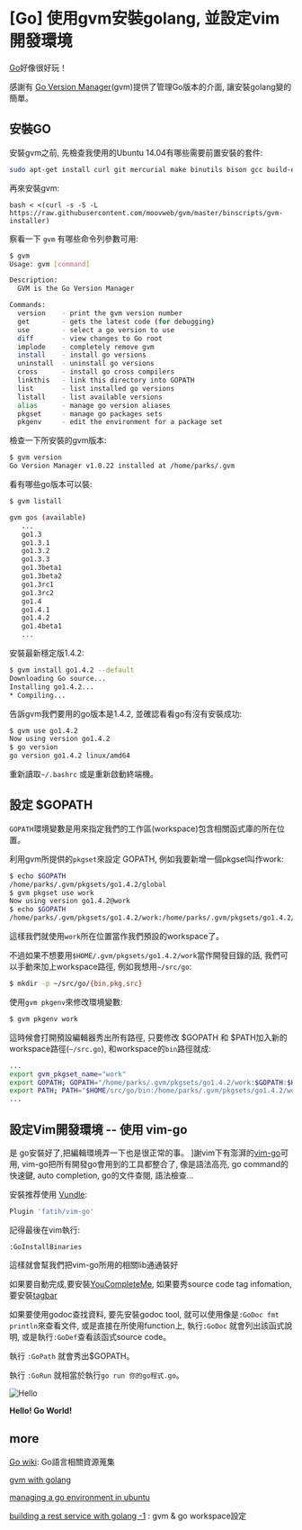 # [Go] 使用gvm安裝golang, 並設定vim開發環境

[Go](https://golang.org/)好像很好玩！

感謝有 [Go Version Manager](https://github.com/moovweb/gvm)(gvm)提供了管理Go版本的介面, 讓安裝golang變的簡單。

## 安裝GO

安裝gvm之前, 先檢查我使用的Ubuntu 14.04有哪些需要前置安裝的套件: 

``` bash 
sudo apt-get install curl git mercurial make binutils bison gcc build-essential
```

再來安裝gvm:

```
bash < <(curl -s -S -L https://raw.githubusercontent.com/moovweb/gvm/master/binscripts/gvm-installer)
```

察看一下 `gvm` 有哪些命令列參數可用: 

``` bash
$ gvm
Usage: gvm [command]

Description:
  GVM is the Go Version Manager

Commands:
  version    - print the gvm version number
  get        - gets the latest code (for debugging)
  use        - select a go version to use
  diff       - view changes to Go root
  implode    - completely remove gvm
  install    - install go versions
  uninstall  - uninstall go versions
  cross      - install go cross compilers
  linkthis   - link this directory into GOPATH
  list       - list installed go versions
  listall    - list available versions
  alias      - manage go version aliases
  pkgset     - manage go packages sets
  pkgenv     - edit the environment for a package set
```

檢查一下所安裝的gvm版本:

``` bash
$ gvm version
Go Version Manager v1.0.22 installed at /home/parks/.gvm
```

看有哪些go版本可以裝: 

``` bash
$ gvm listall

gvm gos (available)
   ...
   go1.3
   go1.3.1
   go1.3.2
   go1.3.3
   go1.3beta1
   go1.3beta2
   go1.3rc1
   go1.3rc2
   go1.4
   go1.4.1
   go1.4.2
   go1.4beta1
   ...
```

安裝最新穩定版1.4.2: 

``` bash
$ gvm install go1.4.2 --default
Downloading Go source...
Installing go1.4.2...
* Compiling...
```

告訴gvm我們要用的go版本是1.4.2, 並確認看看go有沒有安裝成功:

``` bash 
$ gvm use go1.4.2
Now using version go1.4.2
$ go version
go version go1.4.2 linux/amd64
```

重新讀取`~/.bashrc` 或是重新啟動終端機。

## 設定 $GOPATH

`GOPATH`環境變數是用來指定我們的工作區(workspace)包含相關函式庫的所在位置。

利用gvm所提供的`pkgset`來設定 GOPATH, 例如我要新增一個pkgset叫作work: 

``` bash
$ echo $GOPATH
/home/parks/.gvm/pkgsets/go1.4.2/global
$ gvm pkgset use work
Now using version go1.4.2@work
$ echo $GOPATH
/home/parks/.gvm/pkgsets/go1.4.2/work:/home/parks/.gvm/pkgsets/go1.4.2/global
```

這樣我們就使用`work`所在位置當作我們預設的workspace了。

不過如果不想要用`$HOME/.gvm/pkgsets/go1.4.2/work`當作開發目錄的話, 我們可以手動來加上workspace路徑, 例如我想用`~/src/go`: 

``` bash
$ mkdir -p ~/src/go/{bin,pkg,src}
```

使用`gvm pkgenv`來修改環境變數: 

``` bash
$ gvm pkgenv work
```

這時候會打開預設編輯器秀出所有路徑, 只要修改 $GOPATH 和 $PATH加入新的workspace路徑(`~/src.go`), 和workspace的`bin`路徑就成: 

``` bash
...
export gvm_pkgset_name="work"
export GOPATH; GOPATH="/home/parks/.gvm/pkgsets/go1.4.2/work:$GOPATH:$HOME/src/go"
export PATH; PATH="$HOME/src/go/bin:/home/parks/.gvm/pkgsets/go1.4.2/work/bin:$PATH"
...
```

## 設定Vim開發環境 -- 使用 vim-go
是
go安裝好了,把編輯環境弄一下也是很正常的事。 ]謝vim下有澎湃的[vim-go](https://github.com/fatih/vim-go)可用, vim-go把所有開發go會用到的工具都整合了, 像是語法高亮, go command的快速鍵, auto completion, go的文件查閱, 語法檢查... 

安裝推荐使用 [Vundle](https://github.com/gmarik/vundle): 

``` bash
Plugin 'fatih/vim-go'
```

記得最後在vim執行: 

```
:GoInstallBinaries
```

這樣就會幫我們把vim-go所用的相關lib通通裝好

如果要自動完成,要安裝[YouCompleteMe](https://github.com/Valloric/YouCompleteMe), 如果要秀source code tag infomation, 要安裝[tagbar](https://github.com/majutsushi/tagbar)

如果要使用godoc查找資料, 要先安裝godoc tool, 就可以使用像是`:GoDoc fmt println`來查看文件, 
或是直接在所使用function上, 執行`:GoDoc` 就會列出該函式說明, 或是執行`:GoDef`查看該函式source code。

執行 `:GoPath` 就會秀出$GOPATH。

執行 `:GoRun` 就相當於執行`go run 你的go程式.go`。

![Hello](http://i.imgur.com/T2FL1Lr.jpg) 

**Hello! Go World!**

## more

[Go wiki](https://github.com/golang/go/wiki): Go語言相關資源蒐集

[gvm with golang](http://www.ascent.io/blog/2014/03/11/gvm-with-golang/)

[managing a go environment in ubuntu](https://larry-price.com/blog/2015/01/18/managing-a-go-environment-in-ubuntu)

[building a rest service with golang -1](http://stevenwhite.com/building-a-rest-service-with-golang-1/) : gvm & go workspace設定

